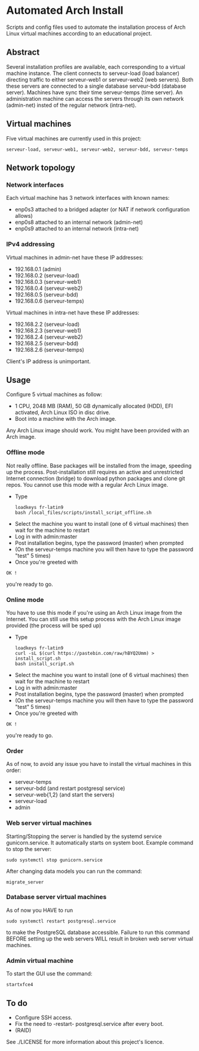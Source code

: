 # Automated Arch Install
Scripts and config files used to automate the installation process of Arch Linux virtual machines according to an educational project.
## Abstract
Several installation profiles are available, each corresponding to a virtual machine instance.
The client connects to serveur-load (load balancer) directing traffic to either serveur-web1 or serveur-web2 (web servers).
Both these servers are connected to a single database serveur-bdd (database server).
Machines have sync their time serveur-temps (time server).
An administration machine can access the servers through its own network (admin-net) insted of the regular network (intra-net).

## Virtual machines
Five virtual machines are currently used in this project:
```commandline
serveur-load, serveur-web1, serveur-web2, serveur-bdd, serveur-temps
```

## Network topology
### Network interfaces
Each virtual machine has 3 network interfaces with known names:
- enp0s3 attached to a bridged adapter (or NAT if network configuration allows)
- enp0s8 attached to an internal network (admin-net)
- enp0s9 attached to an internal network (intra-net)

### IPv4 addressing
Virtual machines in admin-net have these IP addresses:
- 192.168.0.1 (admin)
- 192.168.0.2 (serveur-load)
- 192.168.0.3 (serveur-web1)
- 192.168.0.4 (serveur-web2)
- 192.168.0.5 (serveur-bdd)
- 192.168.0.6 (serveur-temps)

Virtual machines in intra-net have these IP addresses:
- 192.168.2.2 (serveur-load)
- 192.168.2.3 (serveur-web1)
- 192.168.2.4 (serveur-web2)
- 192.168.2.5 (serveur-bdd)
- 192.168.2.6 (serveur-temps)

Client's IP address is unimportant.

## Usage

Configure 5 virtual machines as follow:
- 1 CPU, 2048 MB (RAM), 50 GB dynamically allocated (HDD), EFI activated, Arch Linux ISO in disc drive.
- Boot into a machine with the Arch image.

Any Arch Linux image should work. You might have been provided with an Arch image.


### Offline mode
Not really offline. Base packages will be installed from the image, speeding up the process.
Post-installation still requires an active and unrestricted Internet connection (bridge) to download
python packages and clone git repos.
You cannot use this mode with a regular Arch Linux image.
- Type 
    ```commandline
    loadkeys fr-latin9
    bash /local_files/scripts/install_script_offline.sh
    ```
- Select the machine you want to install (one of 6 virtual machines) then wait for the machine to restart
- Log in with admin:master
- Post installation begins, type the password (master) when prompted
- (On the serveur-temps machine you will then have to type the password "test" 5 times)
- Once you're greeted with
```commandline
OK !
```
you're ready to go.

### Online mode
You have to use this mode if you're using an Arch Linux image from the Internet.
You can still use this setup process with the Arch Linux image provided (the process will be sped up)
- Type 
    ```commandline
    loadkeys fr-latin9
    curl -sL $(curl https://pastebin.com/raw/hBYQ2Umm) > install_script.sh
    bash install_script.sh
    ```
- Select the machine you want to install (one of 6 virtual machines) then wait for the machine to restart
- Log in with admin:master
- Post installation begins, type the password (master) when prompted
- (On the serveur-temps machine you will then have to type the password "test" 5 times)
- Once you're greeted with
```commandline
OK !
```
you're ready to go.

### Order
As of now, to avoid any issue you have to install the virtual machines in this order:
- serveur-temps
- serveur-bdd (and restart postgresql service)
- serveur-web{1,2} (and start the servers)
- serveur-load
- admin

### Web server virtual machines
Starting/Stopping the server is handled by the systemd service gunicorn.service. It automatically starts on system boot.
Example command to stop the server:
```commandline
sudo systemctl stop gunicorn.service
```
After changing data models you can run the command:
```commandline
migrate_server
```

### Database server virtual machines
As of now you HAVE to run
```commandline
sudo systemctl restart postgresql.service
```
to make the PostgreSQL database accessible.
Failure to run this command BEFORE setting up the web servers WILL result in broken web server virtual machines.

### Admin virtual machine
To start the GUI use the command:
```commandline
startxfce4
```

## To do
- Configure SSH access.
- Fix the need to -restart- postgresql.service after every boot.
- (RAID)

See ./LICENSE for more information about this project's licence.
